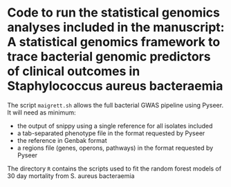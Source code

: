 # Code to run the statistical genomics analyses included in the manuscript: A statistical genomics framework to trace bacterial genomic predictors of clinical outcomes in Staphylococcus aureus bacteraemia

The script `maigrett.sh` allows the full bacterial GWAS pipeline using Pyseer. It will need as minimum:
- the output of snippy using a single reference for all isolates included
- a tab-separated phenotype file in the format requested by Pyseer
- the reference in Genbak format
- a regions file (genes, operons, pathways) in the format requested by Pyseer  

The directory `R` contains the scripts used to fit the random forest models of 30 day mortality from S. aureus bacteraemia
